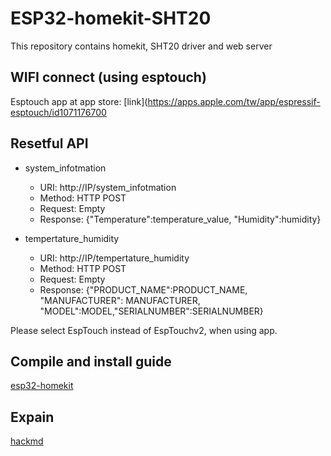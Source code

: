 # ESP32-homekit-SHT20

This repository contains homekit, SHT20 driver and web server

## WIFI connect (using esptouch)

Esptouch app at app store: [link](https://apps.apple.com/tw/app/espressif-esptouch/id1071176700

## Resetful API
* system_infotmation
  - URI: http://IP/system_infotmation
  - Method: HTTP POST
  - Request: Empty
  - Response: {"Temperature":temperature_value, "Humidity":humidity}

* tempertature_humidity
  - URI: http://IP/tempertature_humidity
  - Method: HTTP POST
  - Request: Empty
  - Response: {"PRODUCT_NAME":PRODUCT_NAME, "MANUFACTURER": MANUFACTURER, "MODEL":MODEL,"SERIALNUMBER":SERIALNUMBER}

Please select EspTouch instead of EspTouchv2, when using app.

## Compile and install guide

[esp32-homekit](https://github.com/espressif/esp-apple-homekit-adk)

## Expain

[hackmd](https://hackmd.io/hv_N_z3KSpWupW4E0z5_Bg)
